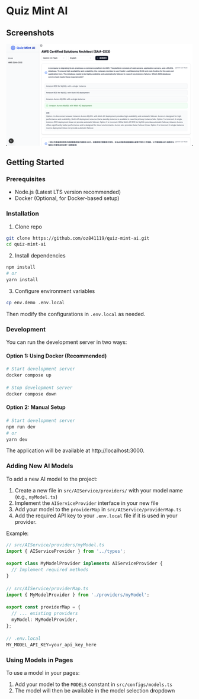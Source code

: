 # Quiz Mint AI

## Screenshots

![Quiz Mint AI Screenshot](./public/screen.png)

## Getting Started

### Prerequisites

- Node.js (Latest LTS version recommended)
- Docker (Optional, for Docker-based setup)

### Installation

1. Clone repo
```bash
git clone https://github.com/oz841119/quiz-mint-ai.git
cd quiz-mint-ai
```

2. Install dependencies
```bash
npm install
# or
yarn install
```

3. Configure environment variables
```bash
cp env.demo .env.local
```
Then modify the configurations in `.env.local` as needed.

### Development

You can run the development server in two ways:

#### Option 1: Using Docker (Recommended)

```bash
# Start development server
docker compose up

# Stop development server
docker compose down
```

#### Option 2: Manual Setup

```bash
# Start development server
npm run dev
# or
yarn dev
```

The application will be available at http://localhost:3000.

### Adding New AI Models

To add a new AI model to the project:

1. Create a new file in `src/AIService/providers/` with your model name (e.g., `myModel.ts`)
2. Implement the `AIServiceProvider` interface in your new file
3. Add your model to the `providerMap` in `src/AIService/providerMap.ts`
4. Add the required API key to your `.env.local` file if it is used in your provider.

Example:
```typescript
// src/AIService/providers/myModel.ts
import { AIServiceProvider } from '../types';

export class MyModelProvider implements AIServiceProvider {
  // Implement required methods
}

// src/AIService/providerMap.ts
import { MyModelProvider } from './providers/myModel';

export const providerMap = {
  // ... existing providers
  myModel: MyModelProvider,
};

// .env.local
MY_MODEL_API_KEY=your_api_key_here
```

### Using Models in Pages

To use a model in your pages:

1. Add your model to the `MODELS` constant in `src/configs/models.ts`
2. The model will then be available in the model selection dropdown
